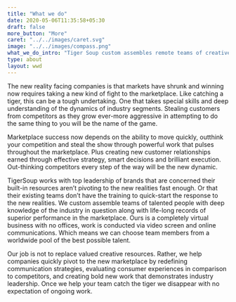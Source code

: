 ```yaml
---
title: "What we do"
date: 2020-05-06T11:35:58+05:30
draft: false
more_button: "More"
caret: "../../images/caret.svg"
image: "../../images/compass.png"
what_we_do_intro: "Tiger Soup custom assembles remote teams of creative leaders around the world to swiftly solve unique marketing challenges that current resources cannot solve either through lack of available time or lack of experience."
type: about
layout: wwd
---
```


The new reality facing companies is that markets have shrunk and winning now requires taking a new kind of fight to the marketplace. Like catching  a tiger, this can be a tough undertaking. One that takes special skills and deep understanding of  the dynamics of industry segments. Stealing customers from competitors as they grow ever-more aggressive in attempting to do the same thing to you will be the name of the game.

Marketplace success now depends on the ability to move quickly, outthink your competition and steal the show through powerful work that pulses throughout the marketplace. Plus creating new customer relationships earned through effective strategy, smart decisions and brilliant execution. Out-thinking competitors every step of the way will be the new dynamic.

TigerSoup works with top leadership of brands that are concerned their built-in resources aren’t pivoting to the new realities fast enough.  Or that their existing teams don’t have the training to quick-start the response to the new realities. We custom assemble teams of talented people with deep knowledge of the industry in question along with life-long records of superior performance in the marketplace. Ours is a completely virtual business with no offices, work is conducted via video screen and online communications. Which means we can choose team members from a worldwide pool of the best possible talent. 

Our job is not to replace valued creative resources. Rather, we help companies quickly pivot to the new marketplace by redefining communication strategies, evaluating consumer experiences in comparison to competitors, and creating bold new work that demonstrates industry leadership. Once we help your team catch the tiger we disappear with no expectation of ongoing work.




